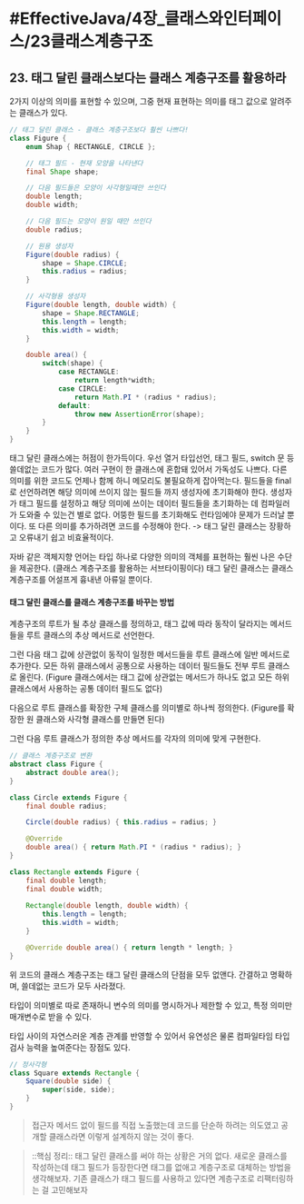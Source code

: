# #EffectiveJava/4장_클래스와인터페이스/23클래스계층구조

## 23. 태그 달린 클래스보다는 클래스 계층구조를 활용하라


2가지 이상의 의미를 표현할 수 있으며, 그중 현재 표현하는 의미를 태그 값으로 알려주는 클래스가 있다.

```java
// 태그 달린 클래스 - 클래스 계층구조보다 훨씬 나쁘다!
class Figure {
	enum Shap { RECTANGLE, CIRCLE };

	// 태그 필드 - 현재 모양을 나타낸다
	final Shape shape;

	// 다음 필드들은 모양이 사각형일때만 쓰인다
	double length;
	double width;

	// 다음 필드는 모양이 원일 때만 쓰인다
	double radius;

	// 원용 생성자
	Figure(double radius) {
		shape = Shape.CIRCLE;
		this.radius = radius;
	}

	// 사각형용 생성자
	Figure(double length, double width) {
		shape = Shape.RECTANGLE;
		this.length = length;
		this.width = width;
	}

	double area() {
		switch(shape) {
			case RECTANGLE:
				return length*width;
			case CIRCLE:
				return Math.PI * (radius * radius);
			default:
				throw new AssertionError(shape);
		}
	}
}
```

태그 달린 클래스에는 허점이 한가득이다. 우선 열거 타입선언, 태그 필드, switch 문 등 쓸데없는 코드가 많다. 여러 구현이 한 클래스에 혼합돼 있어서 가독성도 나쁘다. 다른 의미를 위한 코드도 언제나 함께 하니 메모리도 불필요하게 잡아먹는다. 필드들을 final로 선언하려면 해당 의미에 쓰이지 않는 필드들 까지 생성자에 초기화해야 한다. 생성자가 태그 필드를 설정하고 해당 의미에 쓰이는 데이터 필드들을 초기화하는 데 컴파일러가 도와줄 수 있는건 별로 없다. 어뚱한 필드를 초기화해도 런타임에야 문제가 드러날 뿐이다. 또 다른 의미를 추가하려면 코드를 수정해야 한다.
-> 태그 달린 클래스는 장황하고 오류내기 쉽고 비효율적이다.

자바 같은 객체지향 언어는 타입 하나로 다양한 의미의 객체를 표현하는 훨씬 나은 수단을 제공한다. (클래스 계층구조를 활용하는 서브타이핑이다) 태그 달린 클래스는 클래스 계층구조를 어설프게 흉내낸 아류일 뿐이다.


#### 태그 달린 클래스를 클래스 계층구조를 바꾸는 방법

계층구조의 루트가 될 추상 클래스를 정의하고, 태그 값에 따라 동작이 달라지는 메서드들을 루트 클래스의 추상 메서드로 선언한다. 

그런 다음 태그 값에 상관없이 동작이 일정한 메서드들을 루트 클래스에 일반 메서드로 추가한다. 모든 하위 클래스에서 공통으로 사용하는 데이터 필드들도 전부 루트 클래스로 올린다. (Figure 클래스에서는 태그 값에 상관없는 메서드가 하나도 없고 모든 하위 클래스에서 사용하는 공통 데이터 필드도 없다)

다음으로 루트 클래스를 확장한 구체 클래스를 의미별로 하나씩 정의한다. (Figure를 확장한 원 클래스와 사각형 클래스를 만들면 된다)

그런 다음 루트 클래스가 정의한 추상 메서드를 각자의 의미에 맞게 구현한다.

```java
// 클래스 계층구조로 변환
abstract class Figure {
	abstract double area();
}

class Circle extends Figure {
	final double radius;

	Circle(double radius) { this.radius = radius; }

	@Override
	double area() { return Math.PI * (radius * radius); }
}

class Rectangle extends Figure {
	final double length;
	final double width;
	
	Rectangle(double length, double width) {
		this.length = length;
		this.width = width;
	}

	@Override double area() { return length * length; }
}
```

위 코드의 클래스 계층구조는 태그 달린 클래스의 단점을 모두 없앤다. 간결하고 명확하며, 쓸데없는 코드가 모두 사라졌다.

타입이 의미별로 따로 존재하니 변수의 의미를 명시하거나 제한할 수 있고, 특정 의미만 매개변수로 받을 수 있다.

타입 사이의 자연스러운 계층 관계를 반영할 수 있어서 유연성은 물론 컴파일타임 타입 검사 능력을 높여준다는 장점도 있다.

```java
// 정사각형
class Square extends Rectangle {
	Square(double side) {
		super(side, side);
	}
}
```

> 접근자 메서드 없이 필드를 직접 노출했는데 코드를 단순하 하려는 의도였고 공개할 클래스라면 이렇게 설계하지 않는 것이 좋다.

> ::핵심 정리:: 
> 태그 달린 클래스를 써야 하는 상황은 거의 없다. 새로운 클래스를 작성하는데 태그 필드가 등장한다면 태그를 없애고 계층구조로 대체하는 방법을 생각해보자. 기존 클래스가 태그 필드를 사용하고 있다면 계층구조로 리팩터링하는 걸 고민해보자

